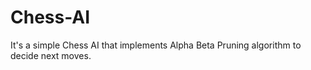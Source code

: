 # Chess-AI
It's a simple Chess AI that implements Alpha Beta Pruning algorithm to decide next moves.
